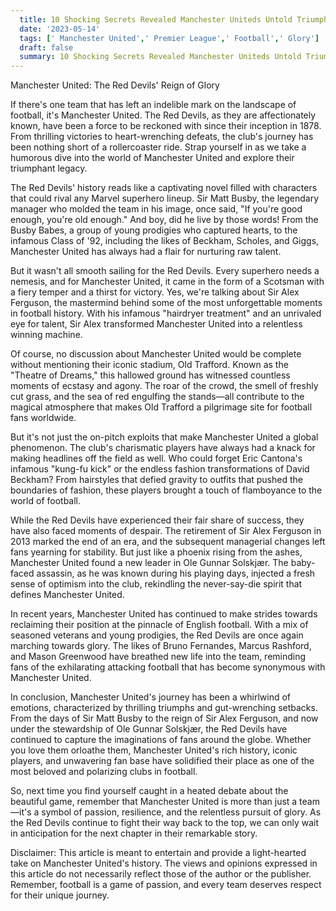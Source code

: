 ```yaml
---
  title: 10 Shocking Secrets Revealed Manchester Uniteds Untold Triumphs and Tragedies 
  date: '2023-05-14'
  tags: [' Manchester United',' Premier League',' Football',' Glory']
  draft: false
  summary: 10 Shocking Secrets Revealed Manchester Uniteds Untold Triumphs and Tragedies 
---
```

  Manchester United: The Red Devils' Reign of Glory

If there's one team that has left an indelible mark on the landscape of football, it's Manchester United. The Red Devils, as they are affectionately known, have been a force to be reckoned with since their inception in 1878. From thrilling victories to heart-wrenching defeats, the club's journey has been nothing short of a rollercoaster ride. Strap yourself in as we take a humorous dive into the world of Manchester United and explore their triumphant legacy.

The Red Devils' history reads like a captivating novel filled with characters that could rival any Marvel superhero lineup. Sir Matt Busby, the legendary manager who molded the team in his image, once said, "If you're good enough, you're old enough." And boy, did he live by those words! From the Busby Babes, a group of young prodigies who captured hearts, to the infamous Class of '92, including the likes of Beckham, Scholes, and Giggs, Manchester United has always had a flair for nurturing raw talent.

But it wasn't all smooth sailing for the Red Devils. Every superhero needs a nemesis, and for Manchester United, it came in the form of a Scotsman with a fiery temper and a thirst for victory. Yes, we're talking about Sir Alex Ferguson, the mastermind behind some of the most unforgettable moments in football history. With his infamous "hairdryer treatment" and an unrivaled eye for talent, Sir Alex transformed Manchester United into a relentless winning machine.

Of course, no discussion about Manchester United would be complete without mentioning their iconic stadium, Old Trafford. Known as the "Theatre of Dreams," this hallowed ground has witnessed countless moments of ecstasy and agony. The roar of the crowd, the smell of freshly cut grass, and the sea of red engulfing the stands—all contribute to the magical atmosphere that makes Old Trafford a pilgrimage site for football fans worldwide.

But it's not just the on-pitch exploits that make Manchester United a global phenomenon. The club's charismatic players have always had a knack for making headlines off the field as well. Who could forget Eric Cantona's infamous "kung-fu kick" or the endless fashion transformations of David Beckham? From hairstyles that defied gravity to outfits that pushed the boundaries of fashion, these players brought a touch of flamboyance to the world of football.

While the Red Devils have experienced their fair share of success, they have also faced moments of despair. The retirement of Sir Alex Ferguson in 2013 marked the end of an era, and the subsequent managerial changes left fans yearning for stability. But just like a phoenix rising from the ashes, Manchester United found a new leader in Ole Gunnar Solskjær. The baby-faced assassin, as he was known during his playing days, injected a fresh sense of optimism into the club, rekindling the never-say-die spirit that defines Manchester United.

In recent years, Manchester United has continued to make strides towards reclaiming their position at the pinnacle of English football. With a mix of seasoned veterans and young prodigies, the Red Devils are once again marching towards glory. The likes of Bruno Fernandes, Marcus Rashford, and Mason Greenwood have breathed new life into the team, reminding fans of the exhilarating attacking football that has become synonymous with Manchester United.

In conclusion, Manchester United's journey has been a whirlwind of emotions, characterized by thrilling triumphs and gut-wrenching setbacks. From the days of Sir Matt Busby to the reign of Sir Alex Ferguson, and now under the stewardship of Ole Gunnar Solskjær, the Red Devils have continued to capture the imaginations of fans around the globe. Whether you love them orloathe them, Manchester United's rich history, iconic players, and unwavering fan base have solidified their place as one of the most beloved and polarizing clubs in football.

So, next time you find yourself caught in a heated debate about the beautiful game, remember that Manchester United is more than just a team—it's a symbol of passion, resilience, and the relentless pursuit of glory. As the Red Devils continue to fight their way back to the top, we can only wait in anticipation for the next chapter in their remarkable story.

Disclaimer: This article is meant to entertain and provide a light-hearted take on Manchester United's history. The views and opinions expressed in this article do not necessarily reflect those of the author or the publisher. Remember, football is a game of passion, and every team deserves respect for their unique journey.
  